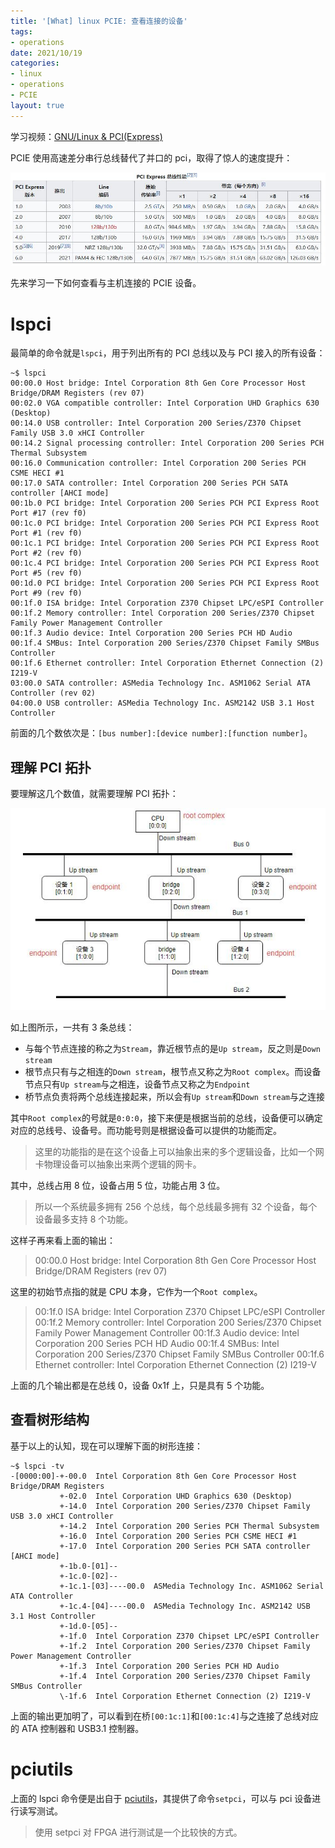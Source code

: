 ```yaml
---
title: '[What] linux PCIE: 查看连接的设备'
tags: 
- operations
date: 2021/10/19
categories: 
- linux
- operations
- PCIE
layout: true
---
```


学习视频：[GNU/Linux & PCI(Express)](https://www.youtube.com/playlist?list=PLCGpd0Do5-I1hZpk8zi9Zh7SCnHrIQlgT)

PCIE 使用高速差分串行总线替代了并口的 pci，取得了惊人的速度提升：

![](./pic/pcie_speed.jpg)

先来学习一下如何查看与主机连接的 PCIE 设备。

<!--more-->

# lspci

最简单的命令就是`lspci`，用于列出所有的 PCI 总线以及与 PCI 接入的所有设备：

```shell
~$ lspci
00:00.0 Host bridge: Intel Corporation 8th Gen Core Processor Host Bridge/DRAM Registers (rev 07)
00:02.0 VGA compatible controller: Intel Corporation UHD Graphics 630 (Desktop)
00:14.0 USB controller: Intel Corporation 200 Series/Z370 Chipset Family USB 3.0 xHCI Controller
00:14.2 Signal processing controller: Intel Corporation 200 Series PCH Thermal Subsystem
00:16.0 Communication controller: Intel Corporation 200 Series PCH CSME HECI #1
00:17.0 SATA controller: Intel Corporation 200 Series PCH SATA controller [AHCI mode]
00:1b.0 PCI bridge: Intel Corporation 200 Series PCH PCI Express Root Port #17 (rev f0)
00:1c.0 PCI bridge: Intel Corporation 200 Series PCH PCI Express Root Port #1 (rev f0)
00:1c.1 PCI bridge: Intel Corporation 200 Series PCH PCI Express Root Port #2 (rev f0)
00:1c.4 PCI bridge: Intel Corporation 200 Series PCH PCI Express Root Port #5 (rev f0)
00:1d.0 PCI bridge: Intel Corporation 200 Series PCH PCI Express Root Port #9 (rev f0)
00:1f.0 ISA bridge: Intel Corporation Z370 Chipset LPC/eSPI Controller
00:1f.2 Memory controller: Intel Corporation 200 Series/Z370 Chipset Family Power Management Controller
00:1f.3 Audio device: Intel Corporation 200 Series PCH HD Audio
00:1f.4 SMBus: Intel Corporation 200 Series/Z370 Chipset Family SMBus Controller
00:1f.6 Ethernet controller: Intel Corporation Ethernet Connection (2) I219-V
03:00.0 SATA controller: ASMedia Technology Inc. ASM1062 Serial ATA Controller (rev 02)
04:00.0 USB controller: ASMedia Technology Inc. ASM2142 USB 3.1 Host Controller
```

前面的几个数依次是：`[bus number]:[device number]:[function number]`。

## 理解 PCI 拓扑

要理解这几个数值，就需要理解 PCI 拓扑：

![](./pic/pcie_tree.jpg)

如上图所示，一共有 3 条总线：

- 与每个节点连接的称之为`Stream`，靠近根节点的是`Up stream`，反之则是`Down stream`
- 根节点只有与之相连的`Down stream`，根节点又称之为`Root complex`。而设备节点只有`Up stream`与之相连，设备节点又称之为`Endpoint`
- 桥节点负责将两个总线连接起来，所以会有`Up stream`和`Down stream`与之连接

其中`Root complex`的号就是`0:0:0`，接下来便是根据当前的总线，设备便可以确定对应的总线号、设备号。而功能号则是根据设备可以提供的功能而定。

> 这里的功能指的是在这个设备上可以抽象出来的多个逻辑设备，比如一个网卡物理设备可以抽象出来两个逻辑的网卡。

其中，总线占用 8 位，设备占用 5 位，功能占用 3 位。

> 所以一个系统最多拥有 256 个总线，每个总线最多拥有 32 个设备，每个设备最多支持 8 个功能。

这样子再来看上面的输出：

> 00:00.0 Host bridge: Intel Corporation 8th Gen Core Processor Host Bridge/DRAM Registers (rev 07)

这里的初始节点指的就是 CPU 本身，它作为一个`Root complex`。

> 00:1f.0 ISA bridge: Intel Corporation Z370 Chipset LPC/eSPI Controller
> 00:1f.2 Memory controller: Intel Corporation 200 Series/Z370 Chipset Family Power Management Controller
> 00:1f.3 Audio device: Intel Corporation 200 Series PCH HD Audio
> 00:1f.4 SMBus: Intel Corporation 200 Series/Z370 Chipset Family SMBus Controller
> 00:1f.6 Ethernet controller: Intel Corporation Ethernet Connection (2) I219-V

上面的几个输出都是在总线 0，设备 0x1f 上，只是具有 5 个功能。

## 查看树形结构

基于以上的认知，现在可以理解下面的树形连接：

```shell
~$ lspci -tv
-[0000:00]-+-00.0  Intel Corporation 8th Gen Core Processor Host Bridge/DRAM Registers
           +-02.0  Intel Corporation UHD Graphics 630 (Desktop)
           +-14.0  Intel Corporation 200 Series/Z370 Chipset Family USB 3.0 xHCI Controller
           +-14.2  Intel Corporation 200 Series PCH Thermal Subsystem
           +-16.0  Intel Corporation 200 Series PCH CSME HECI #1
           +-17.0  Intel Corporation 200 Series PCH SATA controller [AHCI mode]
           +-1b.0-[01]--
           +-1c.0-[02]--
           +-1c.1-[03]----00.0  ASMedia Technology Inc. ASM1062 Serial ATA Controller
           +-1c.4-[04]----00.0  ASMedia Technology Inc. ASM2142 USB 3.1 Host Controller
           +-1d.0-[05]--
           +-1f.0  Intel Corporation Z370 Chipset LPC/eSPI Controller
           +-1f.2  Intel Corporation 200 Series/Z370 Chipset Family Power Management Controller
           +-1f.3  Intel Corporation 200 Series PCH HD Audio
           +-1f.4  Intel Corporation 200 Series/Z370 Chipset Family SMBus Controller
           \-1f.6  Intel Corporation Ethernet Connection (2) I219-V
```

上面的输出更加明了，可以看到在桥`[00:1c:1]`和`[00:1c:4]`与之连接了总线对应的 ATA 控制器和 USB3.1 控制器。

# pciutils

上面的 lspci 命令便是出自于 [pciutils](https://github.com/pciutils/pciutils)，其提供了命令`setpci`，可以与 pci 设备进行读写测试。

> 使用 setpci 对 FPGA 进行测试是一个比较快的方式。

